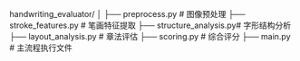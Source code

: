 handwriting_evaluator/
│
├── preprocess.py        # 图像预处理
├── stroke_features.py   # 笔画特征提取
├── structure_analysis.py# 字形结构分析
├── layout_analysis.py   # 章法评估
├── scoring.py           # 综合评分
├── main.py              # 主流程执行文件
